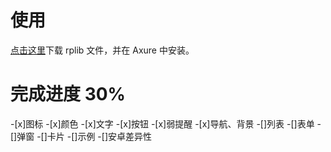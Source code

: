 # 使用
[点击这里](https://github.com/chonchoi/weui-axure/raw/master/weui-axure.rplib)下载 rplib 文件，并在 Axure 中安装。

# 完成进度 30%
-[x]图标
-[x]颜色
-[x]文字
-[x]按钮
-[x]弱提醒
-[x]导航、背景
-[]列表
-[]表单
-[]弹窗
-[]卡片
-[]示例
-[]安卓差异性
